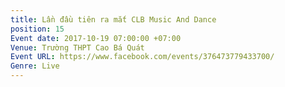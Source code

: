 ```yaml
---
title: Lần đầu tiên ra mắt CLB Music And Dance
position: 15
Event date: 2017-10-19 07:00:00 +07:00
Venue: Trường THPT Cao Bá Quát
Event URL: https://www.facebook.com/events/376473779433700/
Genre: Live
---
```


